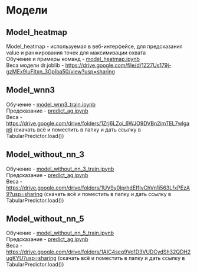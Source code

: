 # Модели  

## Model_heatmap
Model_heatmap - используемая в веб-интерфейсе, для предсказания value и ранжирования точек для максимизации охвата    
Обучение и примеры команд - [model_heatmap.ipynb](https://github.com/Pavionio/ad_location_selection/blob/main/models/model_heatmap.ipynb)  
Веса модели dr.joblib - https://drive.google.com/file/d/1Z27Us179j-gzMEx9IuFItxn_3GpIba50/view?usp=sharing
## Model_wnn3
Обучение - [model_wnn3_train.ipynb](https://github.com/Pavionio/ad_location_selection/blob/main/models/model_wnn3_train.ipynb)   
Предсказание - [predict_ag.ipynb](https://github.com/Pavionio/ad_location_selection/blob/main/models/predict_ag.ipynb)    
Веса - https://drive.google.com/drive/folders/1Zrj6LZoi_6WJO9DVBn2imTEL7wlgapti (скачать всё и поместить в папку и дать ссылку в TabularPredictor.load())
## Model_without_nn_3
Обучение - [model_without_nn_3_train.ipynb](https://github.com/Pavionio/ad_location_selection/blob/main/models/model_without_nn_3_train.ipynb)   
Предсказание - [predict_ag.ipynb](https://github.com/Pavionio/ad_location_selection/blob/main/models/predict_ag.ipynb)    
Веса - https://drive.google.com/drive/folders/1UV9y0IprhdEffIvChVn1i563LfxPEzA9?usp=sharing (скачать всё и поместить в папку и дать ссылку в TabularPredictor.load())   
## Model_without_nn_5
Обучение - [model_without_nn_5_train.ipynb](https://github.com/Pavionio/ad_location_selection/blob/main/models/model_without_nn_5_train.ipynb)   
Предсказание - [predict_ag.ipynb](https://github.com/Pavionio/ad_location_selection/blob/main/models/predict_ag.ipynb)    
Веса - https://drive.google.com/drive/folders/1AIC4seq9Vo1D3VUDCydSh32QDH2ugKYU?usp=sharing (скачать всё и поместить в папку и дать ссылку в TabularPredictor.load())  
